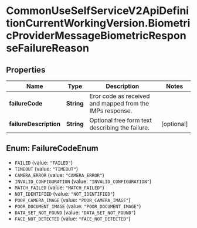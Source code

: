 # CommonUseSelfServiceV2ApiDefinitionCurrentWorkingVersion.BiometricProviderMessageBiometricResponseFailureReason

## Properties
Name | Type | Description | Notes
------------ | ------------- | ------------- | -------------
**failureCode** | **String** | Eror code as received and mapped from the IMPs response. | 
**failureDescription** | **String** | Optional free form text describing the failure. | [optional] 

<a name="FailureCodeEnum"></a>
## Enum: FailureCodeEnum

* `FAILED` (value: `"FAILED"`)
* `TIMEOUT` (value: `"TIMEOUT"`)
* `CAMERA_ERROR` (value: `"CAMERA_ERROR"`)
* `INVALID_CONFIGURATION` (value: `"INVALID_CONFIGURATION"`)
* `MATCH_FAILED` (value: `"MATCH_FAILED"`)
* `NOT_IDENTIFIED` (value: `"NOT_IDENTIFIED"`)
* `POOR_CAMERA_IMAGE` (value: `"POOR_CAMERA_IMAGE"`)
* `POOR_DOCUMENT_IMAGE` (value: `"POOR_DOCUMENT_IMAGE"`)
* `DATA_SET_NOT_FOUND` (value: `"DATA_SET_NOT_FOUND"`)
* `FACE_NOT_DETECTED` (value: `"FACE_NOT_DETECTED"`)

